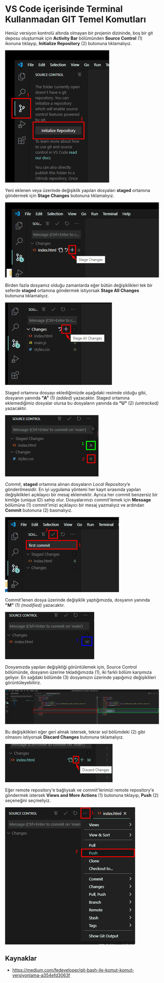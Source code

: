# VS Code içerisinde Terminal Kullanmadan GIT Temel Komutları


Henüz versiyon kontrolü altında olmayan bir projenin dizininde, boş bir git deposu oluşturmak için **Activity Bar** bölümünden **Source Control** (1) ikonuna tıklayıp, **Initialize Repository** (2) butonuna tıklamalıyız.

![git-init](https://raw.githubusercontent.com/Kodluyoruz/taskforce/git/git/vs-code-icerisinde-terminal-kullanmadan-git-temel-komutlari/figures/1-git-init.png)

Yeni eklenen veya üzerinde değişiklik yapılan dosyaları **staged** ortamına göndermek için **Stage Changes** butonuna tıklamalıyız.

![git-add-1](https://raw.githubusercontent.com/Kodluyoruz/taskforce/git/git/vs-code-icerisinde-terminal-kullanmadan-git-temel-komutlari/figures/2-git-add-1.png)

Birden fazla dosyamız olduğu zamanlarda eğer bütün değişiklikleri tek bir seferde **staged** ortamına göndermek istiyorsak **Stage All Changes** butonuna tıklamalıyız. 

![git-add-2](https://raw.githubusercontent.com/Kodluyoruz/taskforce/git/git/vs-code-icerisinde-terminal-kullanmadan-git-temel-komutlari/figures/2-git-add-2.png)

Staged ortamına dosyayı eklediğimizde aşağıdaki resimde olduğu gibi, dosyanın yanında **"A"** (1) *(added)* yazacaktır. Staged ortamına eklemediğimiz dosyalar olursa bu dosyaların yanında da **"U"** (2) *(untracked)* yazacaktır.

![git-status-1](https://raw.githubusercontent.com/Kodluyoruz/taskforce/git/git/vs-code-icerisinde-terminal-kullanmadan-git-temel-komutlari/figures/3-git-status-1.png)

*Commit*, **staged** ortamına alınan dosyaların *Local Repository*’e gönderilmesidir.  En iyi uygulama yöntemi her kayıt sırasında yapılan değişiklikleri açıklayıcı bir mesaj eklemektir. Ayrıca her commit benzersiz bir kimliğe (unique ID) sahip olur. Dosyalarımızı commit'lemek için **Message** bölümüne (1) commit'imizi açıklayıcı bir mesaj yazmalıyız ve ardından **Commit** butonuna (2) basmalıyız.

![git-commit](https://raw.githubusercontent.com/Kodluyoruz/taskforce/git/git/vs-code-icerisinde-terminal-kullanmadan-git-temel-komutlari/figures/4-git-commit.png)

Commit'lenen dosya üzerinde değişiklik yaptığımızda, dosyanın yanında **"M"** (1) *(modified)* yazacaktır.

![git-status-2](https://raw.githubusercontent.com/Kodluyoruz/taskforce/git/git/vs-code-icerisinde-terminal-kullanmadan-git-temel-komutlari/figures/3-git-status-2.png)

Dosyamızda yapılan değişikliği görüntülemek için, Source Control bölümünde, dosyanın üzerine tıkladığımızda (1), iki farklı bölüm karşımıza geliyor. En sağdaki bölümde (3) dosyamızın üzerinde yapığımız değişiklileri görüntüleyebiliriz.

![git-diff](https://raw.githubusercontent.com/Kodluyoruz/taskforce/git/git/vs-code-icerisinde-terminal-kullanmadan-git-temel-komutlari/figures/5-git-diff.png)

Bu değişiklikleri eğer geri almak istersek, tekrar sol bölümdeki (2) gibi olmasını istiyorsak **Discard Changes** butonuna tıklamalıyız.

![discard-changes](https://raw.githubusercontent.com/Kodluyoruz/taskforce/git/git/vs-code-icerisinde-terminal-kullanmadan-git-temel-komutlari/figures/6-discard-changes.png)

Eğer remote repository'e bağlıysak ve commit'lerimizi remote repository'e göndermek istersek **Views and More Actions** (1) butonuna tıklayıp, **Push** (2) seçeneğini seçmeliyiz.

![git-push](https://raw.githubusercontent.com/Kodluyoruz/taskforce/git/git/vs-code-icerisinde-terminal-kullanmadan-git-temel-komutlari/figures/7-git-push.png)

## Kaynaklar
- https://medium.com/fedeveloper/git-bash-ile-komut-komut-versiyonlama-a354efd3063f
